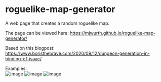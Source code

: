 # roguelike-map-generator
A web page that creates a random roguelike map.

The page can be viewed here:
https://mjwurth.github.io/roguelike-map-generator/

Based on this blogpost:
https://www.boristhebrave.com/2020/09/12/dungeon-generation-in-binding-of-isaac/

Examples: \
![image](https://user-images.githubusercontent.com/19515878/117527677-25338c80-b011-11eb-95fd-9641a9204fc1.png)
![image](https://user-images.githubusercontent.com/19515878/117527689-3a102000-b011-11eb-9aaf-91345342dcdb.png)
![image](https://user-images.githubusercontent.com/19515878/117527694-41cfc480-b011-11eb-9975-38ad01e14489.png)

